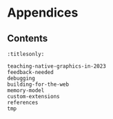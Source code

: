 Appendices
==========


Contents
--------

```{toctree}
:titlesonly:

teaching-native-graphics-in-2023
feedback-needed
debugging
building-for-the-web
memory-model
custom-extensions
references
tmp
```

